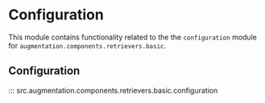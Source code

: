 # Configuration

This module contains functionality related to the the `configuration` module for `augmentation.components.retrievers.basic`.

## Configuration

::: src.augmentation.components.retrievers.basic.configuration

